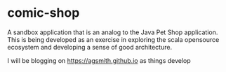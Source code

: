 # comic-shop

A sandbox application that is an analog to the Java Pet Shop application.  This is being developed as an exercise in exploring the scala opensource ecosystem and developing a sense of good architecture.

I will be blogging on https://agsmith.github.io as things develop
